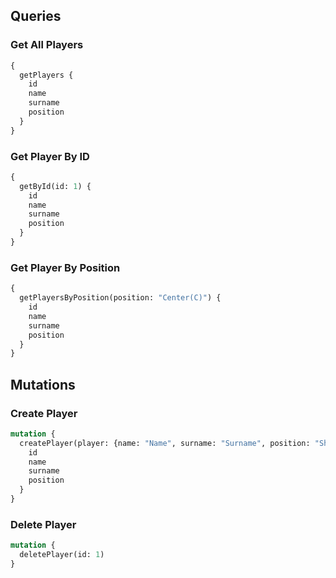 ## Queries
### Get All Players
```graphql
{
  getPlayers {
    id
    name
    surname
    position
  }
}
```
### Get Player By ID
```graphql
{
  getById(id: 1) {
    id
    name
    surname
    position
  }
}
```
### Get Player By Position
```graphql
{
  getPlayersByPosition(position: "Center(C)") {
    id
    name
    surname
    position
  }
}
```
## Mutations
### Create Player
```graphql
mutation {
  createPlayer(player: {name: "Name", surname: "Surname", position: "Shooting guard(SG)"}) {
    id
    name
    surname
    position
  }
}
```
### Delete Player
```graphql
mutation {
  deletePlayer(id: 1)
}
```